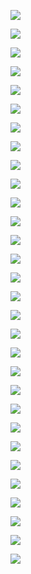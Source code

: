 ![](assets/2022-04-14-13-51-23-image.png)

![](assets/2022-04-14-13-56-22-image.png)

![](assets/2022-04-14-14-02-50-image.png)

![](assets/2022-04-14-14-04-12-image.png)

![](assets/2022-04-14-14-04-45-image.png)

![](assets/2022-04-14-14-04-52-image.png)

![](assets/2022-04-14-14-06-44-image.png)

![](assets/2022-04-14-14-09-32-image.png)

![](assets/2022-04-14-14-10-15-image.png)

![](assets/2022-04-14-14-10-40-image.png)

![](assets/2022-04-14-14-11-46-image.png)

![](assets/2022-04-14-14-11-58-image.png)

![](assets/2022-04-14-14-13-05-image.png)

![](assets/2022-04-14-14-14-35-image.png)

![](assets/2022-04-14-14-15-25-image.png)

![](assets/2022-04-14-14-15-33-image.png)

![](assets/2022-04-14-14-16-15-image.png)

![](assets/2022-04-14-14-16-29-image.png)

![](assets/2022-04-14-14-17-51-image.png)

![](assets/2022-04-14-14-18-32-image.png)

![](assets/2022-04-14-14-20-28-image.png)

![](assets/2022-04-14-14-21-26-image.png)

![](assets/2022-04-14-14-26-39-image.png)

![](assets/2022-04-14-14-27-36-image.png)

![](assets/2022-04-14-14-28-14-image.png)

![](assets/2022-04-14-14-28-59-image.png)

![](assets/2022-04-14-14-30-03-image.png)

![](assets/2022-04-14-14-42-02-image.png)

![](assets/2022-04-14-14-42-30-image.png)

![](assets/2022-04-14-14-43-12-image.png)
